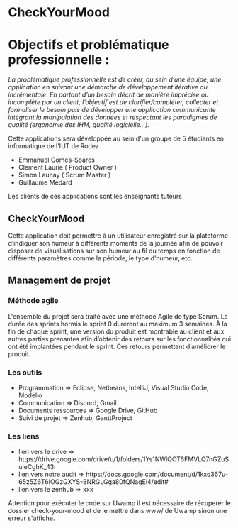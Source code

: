 # CheckYourMood

<h1>Objectifs et problématique professionnelle :</h1>

<p><i>La problématique professionnelle est de créer, au sein d’une équipe, une application en suivant
une démarche de développement itérative ou incrémentale. En partant d’un besoin décrit de
manière imprécise ou incomplète par un client, l’objectif est de clarifier/compléter, collecter et
formaliser le besoin puis de développer une application communicante intégrant la manipulation
des données et respectant les paradigmes de qualité (ergonomie des IHM, qualité logicielle…).</i></p>

<p>Cette applications sera développée au sein d'un groupe de 5 étudiants en informatique de l'IUT de Rodez </p>
   <ul>
      <li>Emmanuel Gomes-Soares</li>
      <li>Clement Laurie ( Product Owner )</li>
      <li>Simon Launay ( Scrum Master )</li>
      <li>Guillaume Medard</li>
   </ul>
<p>Les clients de ces applications sont les enseignants tuteurs</p>
<h2>CheckYourMood</h2>
  <p>Cette application doit permettre à un utilisateur enregistré sur la plateforme d’indiquer son
humeur à différents moments de la journée afin de pouvoir disposer de visualisations sur son
humeur au fil du temps en fonction de différents paramètres comme la période, le type d’humeur,
etc.</p>

<h2>Management de projet</h2>
  <h3>Méthode agile</h3>
  <p>L'ensemble du  projet sera traité avec une méthode Agile de type Scrum.
   La durée des sprints hormis le sprint 0 dureront au maximum 3 semaines. À la fin de chaque sprint, une version du produit est montrable au client et aux autres parties
prenantes afin d’obtenir des retours sur les fonctionnalités qui ont été implantées pendant le
sprint. Ces retours permettent d’améliorer le produit.</br></p>
  <h3>Les outils</h3>
  <ul><li>Programmation => Eclipse, Netbeans, IntelliJ, Visual Studio Code, Modelio</li>
  <li>Communication => Discord, Gmail</li>
  <li>Documents ressources => Google Drive, GitHub</li>
  <li>Suivi de projet => Zenhub, GanttProject</li>
  </ul>
  
 <h3>Les liens</h3>
 <ul>
  <li>lien vers le drive => https://drive.google.com/drive/u/1/folders/1Ys1NWiQOT6FMVLQ7nGZuSuleCghK_43r</li>
  <li>lien vers notre audit => https://docs.google.com/document/d/1kxq367u-65z5Z6T6IOGzGXYS-8NRGLGga80fQNagEi4/edit#</li>
  <li>lien vers le zenhub => xxx</li>
 </ul>
 
 Attention pour exécuter le code sur Uwamp il est nécessaire de récuperer le dossier check-your-mood et de le mettre dans www/ de Uwamp sinon une erreur s'affiche.
